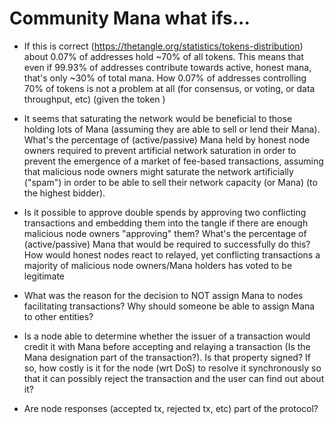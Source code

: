 # Community Mana what ifs...


* If this is correct (https://thetangle.org/statistics/tokens-distribution) about 0.07% of addresses hold ~70% of all tokens. This means that even if 99.93% of addresses contribute towards active, honest mana, that's only ~30% of total mana.  How 0.07% of addresses controlling 70% of tokens is not a problem at all (for consensus, or voting, or data throughput, etc) (given the token )

* It seems that saturating the network would be beneficial to those holding lots of Mana (assuming they are able to sell or lend their Mana). What's the percentage of (active/passive) Mana held by honest node owners required to prevent artificial network saturation in order to prevent the emergence of a market of fee-based transactions, assuming that malicious node owners might saturate the network artificially ("spam") in order to be able to sell their network capacity (or Mana) (to the highest bidder).

* Is it possible to approve double spends by approving two conflicting transactions and embedding them into the tangle if there are enough malicious node owners "approving" them? What's the percentage of (active/passive) Mana that would be required to successfully do this? How would honest nodes react to relayed, yet conflicting transactions a majority of malicious node owners/Mana holders has voted to be legitimate

* What was the reason for the decision to NOT assign Mana to nodes facilitating transactions? Why should someone be able to assign Mana to other entities?

* Is a node able to determine whether the issuer of a transaction would credit it with Mana before accepting and relaying a transaction (Is the Mana designation part of the transaction?). Is that property signed? If so, how costly is it for the node (wrt DoS) to resolve it synchronously so that it can possibly reject the transaction and the user can find out about it?

* Are node responses (accepted tx, rejected tx, etc) part of the protocol?